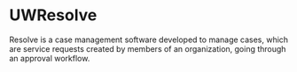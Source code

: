 # UWResolve
Resolve is a case management software developed to manage cases, which are service requests created by members of an organization, going through an approval workflow.
